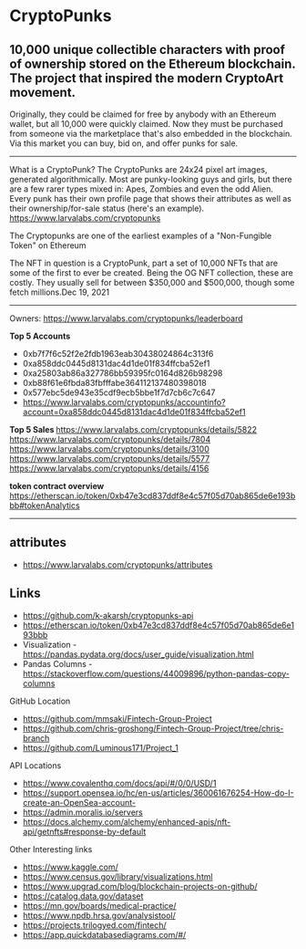 # CryptoPunks

10,000 unique collectible characters with proof of ownership stored on the Ethereum blockchain. The project that inspired the modern CryptoArt movement.
---
Originally, they could be claimed for free by anybody with an Ethereum wallet, but all 10,000 were quickly claimed. Now they must be purchased from someone via the marketplace that's also embedded in the blockchain. Via this market you can buy, bid on, and offer punks for sale.

------

What is a CryptoPunk?
The CryptoPunks are 24x24 pixel art images, generated algorithmically. Most are punky-looking guys and girls, but there are a few rarer types mixed in: Apes, Zombies and even the odd Alien. Every punk has their own profile page that shows their attributes as well as their ownership/for-sale status (here's an example).
https://www.larvalabs.com/cryptopunks

The Cryptopunks are one of the earliest examples of a "Non-Fungible Token" on Ethereum

The NFT in question is a CryptoPunk, part a set of 10,000 NFTs that are some of the first to ever be created. Being the OG NFT collection, these are costly. They usually sell for between $350,000 and $500,000, though some fetch millions.Dec 19, 2021

---

Owners:
https://www.larvalabs.com/cryptopunks/leaderboard

<b>Top 5 Accounts </B>
* 0xb7f7f6c52f2e2fdb1963eab30438024864c313f6
* 0xa858ddc0445d8131dac4d1de01f834ffcba52ef1
* 0xa25803ab86a327786bb59395fc0164d826b98298
* 0xb88f61e6fbda83fbfffabe364112137480398018
* 0x577ebc5de943e35cdf9ecb5bbe1f7d7cb6c7c647
* https://www.larvalabs.com/cryptopunks/accountinfo?account=0xa858ddc0445d8131dac4d1de01f834ffcba52ef1

<b> Top 5 Sales </b>
https://www.larvalabs.com/cryptopunks/details/5822
https://www.larvalabs.com/cryptopunks/details/7804
https://www.larvalabs.com/cryptopunks/details/3100
https://www.larvalabs.com/cryptopunks/details/5577
https://www.larvalabs.com/cryptopunks/details/4156

<b> token contract overview </b>
https://etherscan.io/token/0xb47e3cd837ddf8e4c57f05d70ab865de6e193bbb#tokenAnalytics


---
## attributes
+ https://www.larvalabs.com/cryptopunks/attributes

## Links
+ https://github.com/k-akarsh/cryptopunks-api  
+ https://etherscan.io/token/0xb47e3cd837ddf8e4c57f05d70ab865de6e193bbb
+ Visualization - https://pandas.pydata.org/docs/user_guide/visualization.html
+ Pandas Columns - https://stackoverflow.com/questions/44009896/python-pandas-copy-columns

GitHub Location
+ https://github.com/mmsaki/Fintech-Group-Project
+ https://github.com/chris-groshong/Fintech-Group-Project/tree/chris-branch
+ https://github.com/Luminous171/Project_1


API Locations
+ https://www.covalenthq.com/docs/api/#/0/0/USD/1
+ https://support.opensea.io/hc/en-us/articles/360061676254-How-do-I-create-an-OpenSea-account-
+ https://admin.moralis.io/servers
+ https://docs.alchemy.com/alchemy/enhanced-apis/nft-api/getnfts#response-by-default

Other Interesting links
+ https://www.kaggle.com/
+ https://www.census.gov/library/visualizations.html
+ https://www.upgrad.com/blog/blockchain-projects-on-github/
+ https://catalog.data.gov/dataset
+ https://mn.gov/boards/medical-practice/
+ https://www.npdb.hrsa.gov/analysistool/
+ https://projects.trilogyed.com/fintech/
+ https://app.quickdatabasediagrams.com/#/
